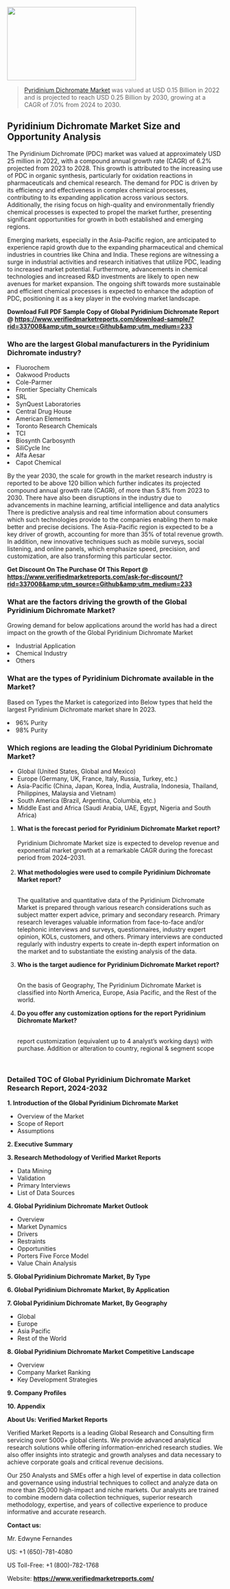 
<img src="https://ffe5etoiles.com/wp-content/uploads/2024/12/MST1-300x171.png" alt="" width="300" height="171" class="alignnone size-medium wp-image-20088" /><blockquote><p><p><a href="https://www.verifiedmarketreports.com/download-sample/?rid=337008&utm_source=Github&utm_medium=233" target="_blank">Pyridinium Dichromate Market</a> was valued at USD 0.15 Billion in 2022 and is projected to reach USD 0.25 Billion by 2030, growing at a CAGR of 7.0% from 2024 to 2030.</p></blockquote><p><h2>Pyridinium Dichromate Market Size and Opportunity Analysis</h2><p>The Pyridinium Dichromate (PDC) market was valued at approximately USD 25 million in 2022, with a compound annual growth rate (CAGR) of 6.2% projected from 2023 to 2028. This growth is attributed to the increasing use of PDC in organic synthesis, particularly for oxidation reactions in pharmaceuticals and chemical research. The demand for PDC is driven by its efficiency and effectiveness in complex chemical processes, contributing to its expanding application across various sectors. Additionally, the rising focus on high-quality and environmentally friendly chemical processes is expected to propel the market further, presenting significant opportunities for growth in both established and emerging regions.</p><p>Emerging markets, especially in the Asia-Pacific region, are anticipated to experience rapid growth due to the expanding pharmaceutical and chemical industries in countries like China and India. These regions are witnessing a surge in industrial activities and research initiatives that utilize PDC, leading to increased market potential. Furthermore, advancements in chemical technologies and increased R&D investments are likely to open new avenues for market expansion. The ongoing shift towards more sustainable and efficient chemical processes is expected to enhance the adoption of PDC, positioning it as a key player in the evolving market landscape.</p></p><p class=""><strong>Download Full PDF Sample Copy of Global Pyridinium Dichromate Report @ <a href="https://www.verifiedmarketreports.com/download-sample/?rid=337008&amp;utm_source=Github&amp;utm_medium=233" target="_blank">https://www.verifiedmarketreports.com/download-sample/?rid=337008&amp;utm_source=Github&amp;utm_medium=233</a></strong></p><h3 id="" class="">Who are the largest Global manufacturers in the Pyridinium Dichromate industry?</h3><p><li>Fluorochem</li><li> Oakwood Products</li><li> Cole-Parmer</li><li> Frontier Specialty Chemicals</li><li> SRL</li><li> SynQuest Laboratories</li><li> Central Drug House</li><li> American Elements</li><li> Toronto Research Chemicals</li><li> TCI</li><li> Biosynth Carbosynth</li><li> SiliCycle Inc</li><li> Alfa Aesar</li><li> Capot Chemical</li></p><div class=""><div class="" dir="" data-message-author-role="" data-message-id="" data-message-model-slug=""><div class=""><div class=""><div class=""><div class="" dir="" data-message-author-role="" data-message-id="" data-message-model-slug=""><div class=""><div class=""><p>By the year 2030, the scale for growth in the market research industry is reported to be above 120 billion which further indicates its projected compound annual growth rate (CAGR), of more than 5.8% from 2023 to 2030. There have also been disruptions in the industry due to advancements in machine learning, artificial intelligence and data analytics There is predictive analysis and real time information about consumers which such technologies provide to the companies enabling them to make better and precise decisions. The Asia-Pacific region is expected to be a key driver of growth, accounting for more than 35% of total revenue growth. In addition, new innovative techniques such as mobile surveys, social listening, and online panels, which emphasize speed, precision, and customization, are also transforming this particular sector.</p><p><strong>Get Discount On The Purchase Of This Report @&nbsp; <a href="https://www.verifiedmarketreports.com/ask-for-discount/?rid=337008&amp;utm_source=Github&amp;utm_medium=233" target="_blank">https://www.verifiedmarketreports.com/ask-for-discount/?rid=337008&amp;utm_source=Github&amp;utm_medium=233</a></strong></p></div></div></div></div></div></div></div></div><h3 id="" class="">What are the factors driving the growth of the Global Pyridinium Dichromate Market?</h3><p id="" class="">Growing demand for below applications around the world has had a direct impact on the growth of the Global Pyridinium Dichromate Market</p><p id="" class=""><li>Industrial Application</li><li> Chemical Industry</li><li> Others</li></p><h3 id="" class="">What are the types of Pyridinium Dichromate available in the Market?</h3><p id="" class="">Based on Types the Market is categorized into Below types that held the largest Pyridinium Dichromate market share In 2023.</p><p id="" class=""><li>96% Purity</li><li> 98% Purity</li></p><h3 id="" class="">Which regions are leading the Global Pyridinium Dichromate Market?</h3><ul><li>Global (United States, Global and Mexico)</li><li>Europe (Germany, UK, France, Italy, Russia, Turkey, etc.)</li><li>Asia-Pacific (China, Japan, Korea, India, Australia, Indonesia, Thailand, Philippines, Malaysia and Vietnam)</li><li>South America (Brazil, Argentina, Columbia, etc.)</li><li>Middle East and Africa (Saudi Arabia, UAE, Egypt, Nigeria and South Africa)</li></ul><p><ol><li><strong>What is the forecast period for Pyridinium Dichromate Market report?<br /></strong><br /><span data-sheets-root="1" data-sheets-value="{&quot;1&quot;:2,&quot;2&quot;:&quot;XXXX size is expected to develop revenue and exponential market growth at a remarkable CAGR during the forecast period from 2024&ndash;2030.&quot;}" data-sheets-userformat="{&quot;2&quot;:12674,&quot;4&quot;:{&quot;1&quot;:2,&quot;2&quot;:16776960},&quot;10&quot;:2,&quot;11&quot;:0,&quot;15&quot;:&quot;Arial&quot;,&quot;16&quot;:12}">Pyridinium Dichromate Market size is expected to develop revenue and exponential market growth at a remarkable CAGR during the forecast period from 2024&ndash;2031.</span><br /><br /></li><li><strong>What methodologies were used to compile Pyridinium Dichromate Market report?<br /><br /></strong><p>The qualitative and quantitative data of the&nbsp;Pyridinium Dichromate Market is prepared through various research considerations such as subject matter expert advice, primary and secondary research. Primary research leverages valuable information from face-to-face and/or telephonic interviews and surveys, questionnaires, industry expert opinion, KOLs, customers, and others. Primary interviews are conducted regularly with industry experts to create in-depth expert information on the market and to substantiate the existing analysis of the data.&nbsp;</p></li><li><strong>Who is the target audience for Pyridinium Dichromate Market report?<br /><br /></strong><p>On the basis of Geography, The&nbsp;Pyridinium Dichromate Market is classified into North America, Europe, Asia Pacific, and the Rest of the world.</p></li><li><strong>Do you offer any customization options for the report Pyridinium Dichromate Market?<br /><br /></strong><p>report customization (equivalent up to 4 analyst&rsquo;s working days) with purchase. Addition or alteration to country, regional &amp; segment scope</p><p>&nbsp;</p></li></ol></p><h3 id="" class="">Detailed TOC of Global Pyridinium Dichromate Market Research Report, 2024-2032</h3><p id="" class=""><strong>1. Introduction of the Global Pyridinium Dichromate Market</strong></p><ul><li>Overview of the Market</li><li>Scope of Report</li><li>Assumptions</li></ul><p id="" class=""><strong>2. Executive Summary</strong></p><p id="" class=""><strong>3. Research Methodology of&nbsp;Verified Market Reports</strong></p><ul><li>Data Mining</li><li>Validation</li><li>Primary Interviews</li><li>List of Data Sources</li></ul><p id="" class=""><strong>4. Global Pyridinium Dichromate Market Outlook</strong></p><ul><li>Overview</li><li>Market Dynamics</li><li>Drivers</li><li>Restraints</li><li>Opportunities</li><li>Porters Five Force Model</li><li>Value Chain Analysis</li></ul><p id="" class=""><strong>5. Global Pyridinium Dichromate Market, By&nbsp;Type</strong></p><p id="" class=""><strong>6. Global Pyridinium Dichromate Market, By Application</strong></p><p id="" class=""><strong>7. Global Pyridinium Dichromate Market, By Geography</strong></p><ul><li>Global</li><li>Europe</li><li>Asia Pacific</li><li>Rest of the World</li></ul><p id="" class=""><strong>8. Global Pyridinium Dichromate Market Competitive Landscape</strong></p><ul><li>Overview</li><li>Company Market Ranking</li><li>Key Development Strategies</li></ul><p id="" class=""><strong>9. Company Profiles</strong></p><p id="" class=""><strong>10. Appendix</strong></p><p id="" class=""><strong>About Us: Verified Market Reports</strong></p><p id="" class="">Verified Market Reports is a leading Global Research and Consulting firm servicing over 5000+ global clients. We provide advanced analytical research solutions while offering information-enriched research studies. We also offer insights into strategic and growth analyses and data necessary to achieve corporate goals and critical revenue decisions.</p><p id="" class="">Our 250 Analysts and SMEs offer a high level of expertise in data collection and governance using industrial techniques to collect and analyze data on more than 25,000 high-impact and niche markets. Our analysts are trained to combine modern data collection techniques, superior research methodology, expertise, and years of collective experience to produce informative and accurate research.</p><p id="" class=""><strong>Contact us:</strong></p><p id="" class="">Mr. Edwyne Fernandes</p><p id="" class="">US: +1 (650)-781-4080</p><p id="" class="">US Toll-Free: +1 (800)-782-1768</p><p id="" class="">Website: <a target="" data-test-app-aware-link=""><strong>https://www.verifiedmarketreports.com/</strong></a></p>
